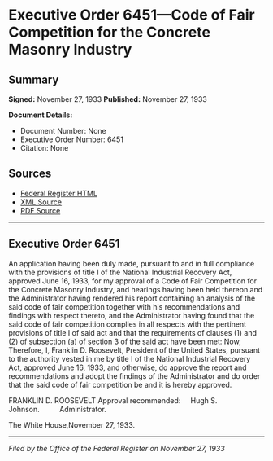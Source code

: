 # Executive Order 6451—Code of Fair Competition for the Concrete Masonry Industry

## Summary

**Signed:** November 27, 1933
**Published:** November 27, 1933

**Document Details:**
- Document Number: None
- Executive Order Number: 6451
- Citation: None

## Sources
- [Federal Register HTML](https://www.presidency.ucsb.edu/documents/executive-order-6451-code-fair-competition-for-the-concrete-masonry-industry)
- [XML Source](None)
- [PDF Source](None)

---

## Executive Order 6451

An application having been duly made, pursuant to and in full compliance with the provisions of title I of the National Industrial Recovery Act, approved June 16, 1933, for my approval of a Code of Fair Competition for the Concrete Masonry Industry, and hearings having been held thereon and the Administrator having rendered his report containing an analysis of the said code of fair competition together with his recommendations and findings with respect thereto, and the Administrator having found that the said code of fair competition complies in all respects with the pertinent provisions of title I of said act and that the requirements of clauses (1) and (2) of subsection (a) of section 3 of the said act have been met:
Now, Therefore, I, Franklin D. Roosevelt, President of the United States, pursuant to the authority vested in me by title I of the National Industrial Recovery Act, approved June 16, 1933, and otherwise, do approve the report and recommendations and adopt the findings of the Administrator and do order that the said code of fair competition be and it is hereby approved.

FRANKLIN D. ROOSEVELT
Approval recommended:     Hugh S. Johnson.          Administrator.

The White House,November 27, 1933.

---

*Filed by the Office of the Federal Register on November 27, 1933*
